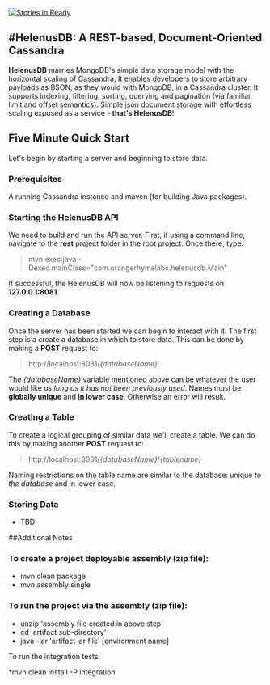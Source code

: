 [![Stories in Ready](https://badge.waffle.io/orangerhymelabs/helenusdb.svg?label=ready&title=Ready)](http://waffle.io/orangerhymelabs/helenusdb)

#HelenusDB: A REST-based, Document-Oriented Cassandra
---

**HelenusDB** marries MongoDB's simple data storage model with the horizontal scaling of Cassandra. It enables developers to store arbitrary payloads as
BSON, as they would with MongoDB, in a Cassandra cluster. It supports indexing, filtering, sorting, querying and pagination
(via familiar limit and offset semantics). Simple json document storage with effortless scaling exposed as a service - **that's HelenusDB**!

## Five Minute Quick Start
Let's begin by starting a server and beginning to store data. 

### Prerequisites 
A running Cassandra instance and maven (for building Java packages). 

### Starting the HelenusDB API

We need to build and run the API server. First, if using a command line, navigate to the **rest** project folder in the root project. Once there, type:
> mvn exec:java -Dexec.mainClass="com.orangerhymelabs.helenusdb.Main"

If successful, the HelenusDB will now be listening to requests on **127.0.0.1:8081**.

### Creating a Database
Once the server has been started we can begin to interact with it. The first step is a create a database in which to store data. This can be done by making a **POST** request to:
> http://localhost:8081/*{databaseName}*

The *{databaseName}* variable mentioned above can be whatever the user would like *as long as it has not been previously used*. Names must be **globally unique** and **in lower case**. Otherwise an error will result.

### Creating a Table
To create a logical grouping of similar data we'll create a table. We can do this by making another **POST** request to:
> http://localhost:8081/*{databaseName}*/*{tablename}*

Naming restrictions on the table name are similar to the database: unique *to the database* and in lower case. 

### Storing Data
- TBD

##Additional Notes

### To create a project deployable assembly (zip file):

* mvn clean package
* mvn assembly:single

### To run the project via the assembly (zip file):

* unzip 'assembly file created in above step'
* cd 'artifact sub-directory'
* java -jar 'artifact jar file' [environment name]

To run the integration tests:

*mvn clean install -P integration
